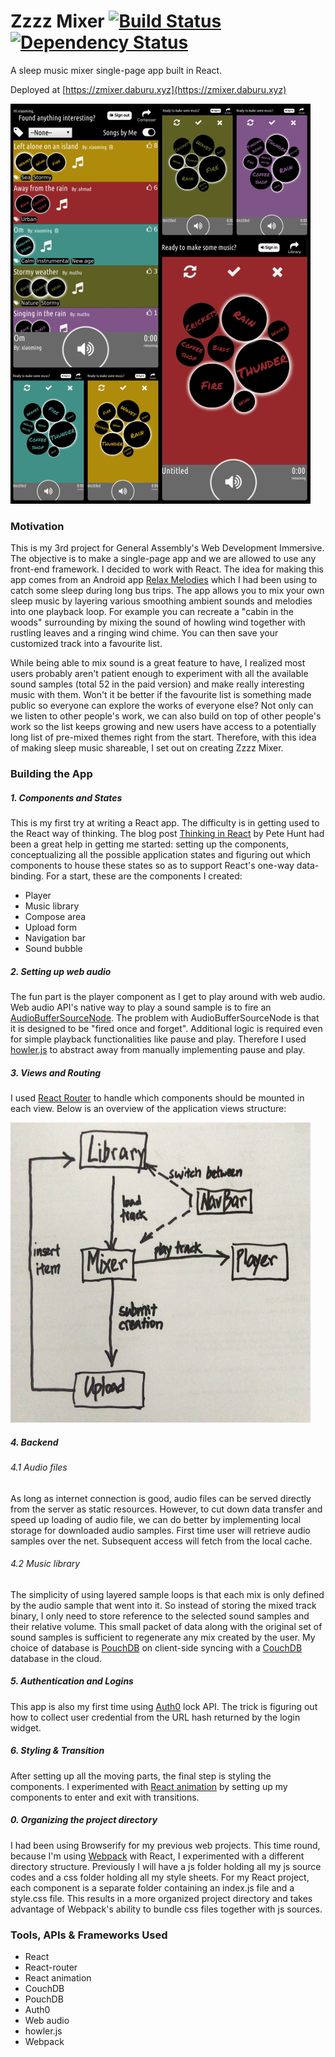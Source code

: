 # Zzzz Mixer [![Build Status](https://travis-ci.org/yongjun21/ZzzzMixer.svg?branch=master)](https://travis-ci.org/yongjun21/ZzzzMixer) [![Dependency Status](https://gemnasium.com/yongjun21/ZzzzMixer.svg)](https://gemnasium.com/yongjun21/ZzzzMixer)

A sleep music mixer single-page app built in React.

Deployed at [https://zmixer.daburu.xyz](https://zmixer.daburu.xyz)

[![screenshot](assets/img/screenshot.jpg)](https://zmixer.daburu.xyz)

### Motivation
This is my 3rd project for General Assembly's Web Development Immersive. The objective is to make a single-page app and we are allowed to use any front-end framework. I decided to work with  React. The idea for making this app comes from an Android app [Relax Melodies](https://play.google.com/store/apps/details?id=ipnossoft.rma.free&hl=en) which I had been using to catch some sleep during long bus trips. The app allows you to mix your own sleep music by  layering various smoothing ambient sounds and melodies into one playback loop. For example you can recreate a "cabin in the woods" surrounding by mixing the sound of howling wind together with rustling leaves and a ringing wind chime. You can then save your customized track into a favourite list.

While being able to mix sound is a great feature to have, I realized most users probably aren't patient enough to experiment with all the available sound samples (total 52 in the paid version) and make really interesting music with them. Won't it be better if the favourite list is something made public so everyone can explore the works of everyone else? Not only can we listen to other people's work, we can also build on top of other people's work so the list keeps growing and new users have access to a potentially long list of pre-mixed themes right from the start. Therefore, with this idea of making sleep music shareable, I set out on creating Zzzz Mixer.

### Building the App

##### 1. Components and States
This is my first try at writing a React app. The difficulty is in getting used to the React way of thinking. The blog post [Thinking in React](https://facebook.github.io/react/docs/thinking-in-react.html) by Pete Hunt had been a great help in getting me started: setting up the components, conceptualizing all the possible application states and figuring out which components to house these states so as to support React's one-way data-binding. For a start, these are the components I created:

- Player
- Music library
- Compose area
- Upload form
- Navigation bar
- Sound bubble

##### 2. Setting up web audio
The fun part is the player component as I get to play around with web audio. Web audio API's native way to play a sound sample is to fire an [AudioBufferSourceNode](https://developer.mozilla.org/en-US/docs/Web/API/AudioBufferSourceNode). The problem with AudioBufferSourceNode is that it is designed to be "fired once and forget". Additional logic is required even for simple playback functionalities like pause and play. Therefore I used [howler.js](http://goldfirestudios.com/blog/104/howler.js-Modern-Web-Audio-Javascript-Library) to abstract away from manually implementing pause and play.

##### 3. Views and Routing
I used [React Router](https://github.com/reactjs/react-router) to handle which components should be mounted in each view. Below is an overview of the application views structure:

![views](assets/img/views.jpg)

##### 4. Backend

###### 4.1 Audio files
As long as internet connection is good, audio files can be served directly from the server as static resources. However, to cut down data transfer and speed up loading of audio file, we can do better by implementing local storage for downloaded audio samples. First time user will retrieve audio samples over the net. Subsequent access will fetch from the local cache.

###### 4.2 Music library
The simplicity of using layered sample loops is that each mix is only defined by the audio sample that went into it. So instead of storing the mixed track binary, I only need to store reference to the selected sound samples and their relative volume. This small packet of data along with the original set of sound samples is sufficient to regenerate any mix created by the user. My choice of database is [PouchDB](http://pouchdb.com/) on client-side syncing with a [CouchDB](http://couchdb.apache.org/) database in the cloud.

##### 5. Authentication and Logins
This app is also my first time using [Auth0](https://auth0.com/lock) lock API. The trick is figuring out how to collect user credential from the URL hash returned by the login widget.

##### 6. Styling & Transition
After setting up all the moving parts, the final step is styling the components. I experimented with [React animation](https://facebook.github.io/react/docs/animation.html) by setting up my components to enter and exit with transitions.

##### 0. Organizing the project directory
I had been using Browserify for my previous web projects. This time round, because I'm using [Webpack](https://webpack.github.io/) with React, I experimented with a different directory structure. Previously I will have a js folder holding all my js source codes and a css folder holding all my style sheets. For my React project, each component is a separate folder containing an index.js file and a style.css file. This results in a more organized project directory and takes advantage of Webpack's ability to bundle css files together with js sources.

### Tools, APIs & Frameworks Used
- React
- React-router
- React animation
- CouchDB
- PouchDB
- Auth0
- Web audio
- howler.js
- Webpack
